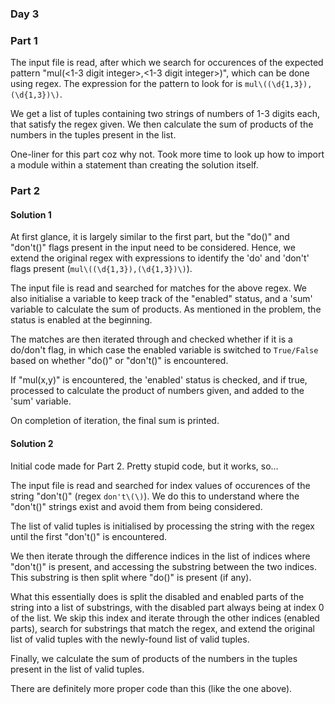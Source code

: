 ### Day 3

### Part 1

The input file is read, after which we search for occurences of the expected pattern "mul(<1-3 digit integer>,<1-3 digit integer>)", which can be done using regex. The expression for the pattern to look for is `mul\((\d{1,3}),(\d{1,3})\)`.

We get a list of tuples containing two strings of numbers of 1-3 digits each, that satisfy the regex given. We then calculate the sum of products of the numbers in the tuples present in the list.

One-liner for this part coz why not. Took more time to look up how to import a module within a statement than creating the solution itself.

### Part 2

#### Solution 1

At first glance, it is largely similar to the first part, but the "do()" and "don't()" flags present in the input need to be considered. Hence, we extend the original regex with expressions to identify the 'do' and 'don't' flags present (`mul\((\d{1,3}),(\d{1,3})\)`).

The input file is read and searched for matches for the above regex. We also initialise a variable to keep track of the "enabled" status, and a 'sum' variable to calculate the sum of products. As mentioned in the problem, the status is enabled at the beginning.

The matches are then iterated through and checked whether if it is a do/don't flag, in which case the enabled variable is switched to `True/False` based on whether "do()" or "don't()" is encountered.

If "mul(x,y)" is encountered, the 'enabled' status is checked, and if true, processed to calculate the product of numbers given, and added to the 'sum' variable.

On completion of iteration, the final sum is printed.

#### Solution 2

Initial code made for Part 2. Pretty stupid code, but it works, so...

The input file is read and searched for index values of occurences of the string "don't()" (regex `don't\(\)`). We do this to understand where the "don't()" strings exist and avoid them from being considered.

The list of valid tuples is initialised by processing the string with the regex until the first "don't()" is encountered.

We then iterate through the difference indices in the list of indices where "don't()" is present, and accessing the substring between the two indices. This substring is then split where "do()" is present (if any).

What this essentially does is split the disabled and enabled parts of the string into a list of substrings, with the disabled part always being at index 0 of the list. We skip this index and iterate through the other indices (enabled parts), search for substrings that match the regex, and extend the original list of valid tuples with the newly-found list of valid tuples.

Finally, we calculate the sum of products of the numbers in the tuples present in the list of valid tuples.

There are definitely more proper code than this (like the one above).
